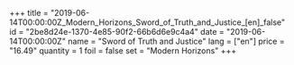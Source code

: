 +++
title = "2019-06-14T00:00:00Z_Modern_Horizons_Sword_of_Truth_and_Justice_[en]_false"
id = "2be8d24e-1370-4e85-90f2-66b6d6e9c4a4"
date = "2019-06-14T00:00:00Z"
name = "Sword of Truth and Justice"
lang = ["en"]
price = "16.49"
quantity = 1
foil = false
set = "Modern Horizons"
+++
